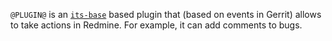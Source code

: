 `@PLUGIN@` is an [`its-base`][its-base] based plugin that (based on
events in Gerrit) allows to take actions in Redmine. For example, it
can add comments to bugs.

[its-base]: https://gerrit-review.googlesource.com/#/admin/projects/plugins/its-base
